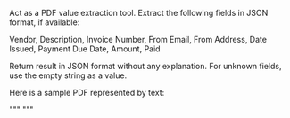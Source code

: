 Act as a PDF value extraction tool. Extract the following fields in JSON format, if available:

Vendor, Description, Invoice Number, From Email, From Address, Date Issued, Payment Due Date, Amount, Paid

Return result in JSON format without any explanation. For unknown fields, use the empty string as a value. 

Here is a sample PDF represented by text:

"""
"""